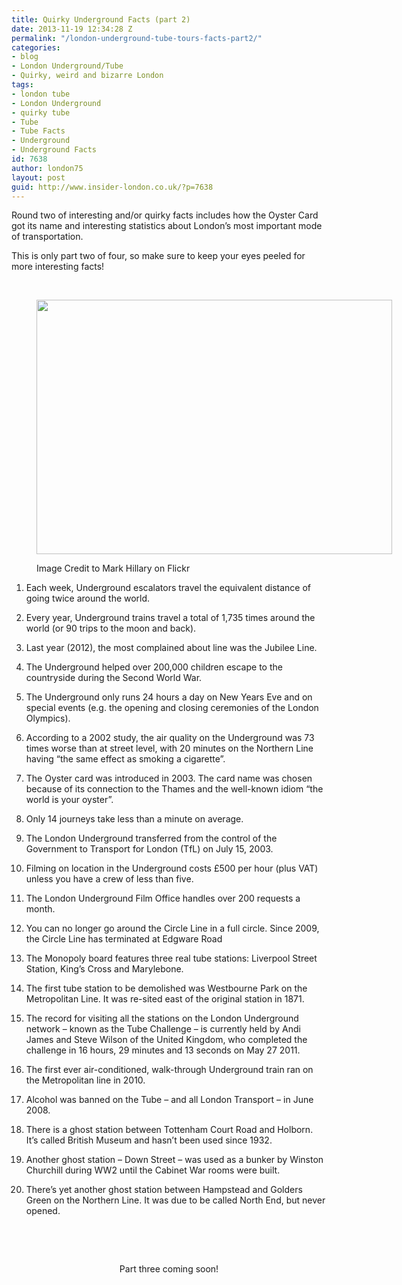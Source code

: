 ```yaml
---
title: Quirky Underground Facts (part 2)
date: 2013-11-19 12:34:28 Z
permalink: "/london-underground-tube-tours-facts-part2/"
categories:
- blog
- London Underground/Tube
- Quirky, weird and bizarre London
tags:
- london tube
- London Underground
- quirky tube
- Tube
- Tube Facts
- Underground
- Underground Facts
id: 7638
author: london75
layout: post
guid: http://www.insider-london.co.uk/?p=7638
---
```


Round two of interesting and/or quirky facts includes how the Oyster Card got its name and interesting statistics about London’s most important mode of transportation.

This is only part two of four, so make sure to keep your eyes peeled for more interesting facts!

&nbsp;<figure id="attachment_12059" style="width: 569px" class="wp-caption aligncenter">

<img class="size-full wp-image-12059" title="tube" alt="" src="http://www.insider-london.co.uk/wp-content/uploads/2013/11/tube.png" width="569" height="407" /><figcaption class="wp-caption-text">Image Credit to Mark Hillary on Flickr</figcaption></figure> 

1. Each week, Underground escalators travel the equivalent distance of going twice around the world.

2. Every year, Underground trains travel a total of 1,735 times around the world (or 90 trips to the moon and back).

3. Last year (2012), the most complained about line was the Jubilee Line.

4. The Underground helped over 200,000 children escape to the countryside during the Second World War.

5. The Underground only runs 24 hours a day on New Years Eve and on special events (e.g. the opening and closing ceremonies of the London Olympics).

6. According to a 2002 study, the air quality on the Underground was 73 times worse than at street level, with 20 minutes on the Northern Line having &#8220;the same effect as smoking a cigarette&#8221;.

7. The Oyster card was introduced in 2003. The card name was chosen because of its connection to the Thames and the well-known idiom “the world is your oyster”.

8. Only 14 journeys take less than a minute on average.

9. The London Underground transferred from the control of the Government to Transport for London (TfL) on July 15, 2003.

10. Filming on location in the Underground costs £500 per hour (plus VAT) unless you have a crew of less than five.

11. The London Underground Film Office handles over 200 requests a month.

12. You can no longer go around the Circle Line in a full circle. Since 2009, the Circle Line has terminated at Edgware Road

13. The Monopoly board features three real tube stations: Liverpool Street Station, King’s Cross and Marylebone.

14. The first tube station to be demolished was Westbourne Park on the Metropolitan Line. It was re-sited east of the original station in 1871.

15. The record for visiting all the stations on the London Underground network – known as the Tube Challenge – is currently held by Andi James and Steve Wilson of the United Kingdom, who completed the challenge in 16 hours, 29 minutes and 13 seconds on May 27 2011.

16. The first ever air-conditioned, walk-through Underground train ran on the Metropolitan line in 2010.

17. Alcohol was banned on the Tube – and all London Transport – in June 2008.

18. There is a ghost station between Tottenham Court Road and Holborn. It’s called British Museum and hasn’t been used since 1932.

19. Another ghost station – Down Street – was used as a bunker by Winston Churchill during WW2 until the Cabinet War rooms were built.

20. There’s yet another ghost station between Hampstead and Golders Green on the Northern Line. It was due to be called North End, but never opened.

&nbsp;

&nbsp;

<p style="text-align: center;">
  Part three coming soon!
</p>